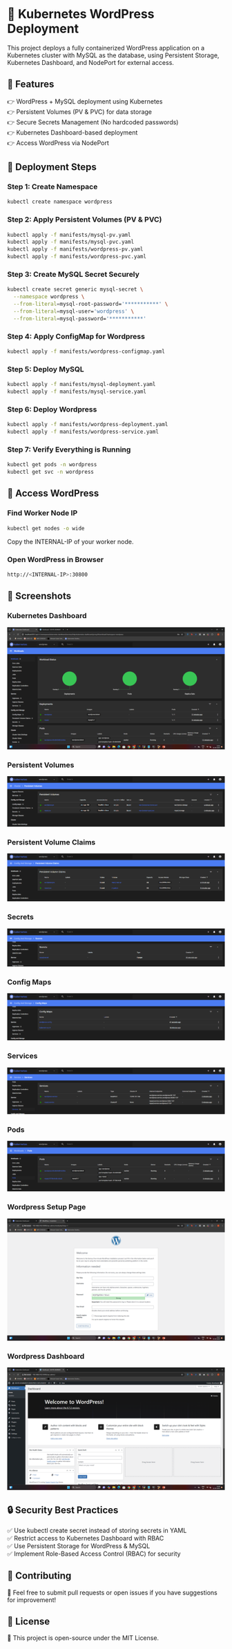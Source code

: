 # 🚀 Kubernetes WordPress Deployment

This project deploys a fully containerized WordPress application on a Kubernetes cluster with MySQL as the database, using Persistent Storage, Kubernetes Dashboard, and NodePort for external access.

## 📌 Features

👉 WordPress + MySQL deployment using Kubernetes   
👉 Persistent Volumes (PV & PVC) for data storage  
👉 Secure Secrets Management (No hardcoded passwords)  
👉 Kubernetes Dashboard-based deployment  
👉 Access WordPress via NodePort

## 📂 Deployment Steps
### Step 1: Create Namespace
```bash
kubectl create namespace wordpress
```
### Step 2: Apply Persistent Volumes (PV & PVC)
```bash
kubectl apply -f manifests/mysql-pv.yaml
kubectl apply -f manifests/mysql-pvc.yaml
kubectl apply -f manifests/wordpress-pv.yaml
kubectl apply -f manifests/wordpress-pvc.yaml
```
### Step 3: Create MySQL Secret Securely
```bash
kubectl create secret generic mysql-secret \
  --namespace wordpress \
  --from-literal=mysql-root-password='***********' \
  --from-literal=mysql-user='wordpress' \
  --from-literal=mysql-password='***********'
```
### Step 4: Apply ConfigMap for Wordpress
```bash
kubectl apply -f manifests/wordpress-configmap.yaml
```
### Step 5: Deploy MySQL
```bash
kubectl apply -f manifests/mysql-deployment.yaml
kubectl apply -f manifests/mysql-service.yaml
```
### Step 6: Deploy Wordpress
```bash
kubectl apply -f manifests/wordpress-deployment.yaml
kubectl apply -f manifests/wordpress-service.yaml
```

### Step 7: Verify Everything is Running
```bash
kubectl get pods -n wordpress
kubectl get svc -n wordpress
```

## 🔗 Access WordPress

### Find Worker Node IP

```bash
kubectl get nodes -o wide
```
Copy the INTERNAL-IP of your worker node.

### Open WordPress in Browser

```bash
http://<INTERNAL-IP>:30800
```

## 🌆 Screenshots
### Kubernetes Dashboard
![Kubernetes Dashboard](./screenshot/workload.png)  
### Persistent Volumes
![Persistent Volumes](./screenshot/PV.png)  
### Persistent Volume Claims
![Persistent Volume Claims](./screenshot/PVC.png)  
### Secrets
![Secrets](./screenshot/Secrets.png)  
### Config Maps
![Config Maps](./screenshot/ConfigMaps.png)  
### Services
![Services](./screenshot/Services.png)  
### Pods
![Pods](./screenshot/Pods.png)  
### Wordpress Setup Page
![Wordpress Setup](./screenshot/WordpressInstall.png)  
### Wordpress Dashboard
![Wordpress Dashboard](./screenshot/WordpressDashboard.png)

## 🔒 Security Best Practices
✅ Use kubectl create secret instead of storing secrets in YAML  
✅ Restrict access to Kubernetes Dashboard with RBAC  
✅ Use Persistent Storage for WordPress & MySQL  
✅ Implement Role-Based Access Control (RBAC) for security  

## 🤝 Contributing
🙌 Feel free to submit pull requests or open issues if you have suggestions for improvement!

## 📝 License
📝 This project is open-source under the MIT License.